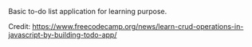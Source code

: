

Basic to-do list application for learning purpose.

Credit: https://www.freecodecamp.org/news/learn-crud-operations-in-javascript-by-building-todo-app/
